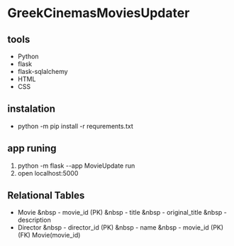 # GreekCinemasMoviesUpdater

## tools
* Python
* flask
* flask-sqlalchemy
* HTML
* CSS

## instalation
* python -m pip install -r requrements.txt

## app runing
1) python -m flask --app MovieUpdate run
2) open localhost:5000


## Relational Tables
* Movie
  &nbsp - movie_id (PK)
  &nbsp - title
  &nbsp - original_title
  &nbsp - description
* Director
  &nbsp - director_id (PK)
  &nbsp - name
  &nbsp - movie_id (PK) (FK) Movie(movie_id)


